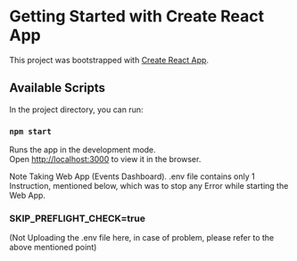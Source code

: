 # Getting Started with Create React App

This project was bootstrapped with [Create React App](https://github.com/facebook/create-react-app).

## Available Scripts

In the project directory, you can run:

### `npm start`

Runs the app in the development mode.\
Open [http://localhost:3000](http://localhost:3000) to view it in the browser.

Note Taking Web App (Events Dashboard).
.env file contains only 1 Instruction, mentioned below, which was to stop any Error while starting the Web App.
### SKIP_PREFLIGHT_CHECK=true

(Not Uploading the .env file here, in case of problem, please refer to the above mentioned point)